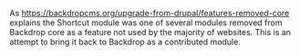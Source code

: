 As https://backdropcms.org/upgrade-from-drupal/features-removed-core explains the Shortcut module was one of several modules removed from Backdrop core as a feature not used by the majority of websites. This is an attempt to bring it back to Backdrop as a contributed module.
